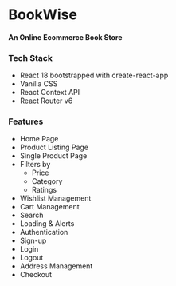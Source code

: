 # BookWise

#### An Online Ecommerce Book Store

### Tech Stack

- React 18 bootstrapped with create-react-app
- Vanilla CSS
- React Context API
- React Router v6

### Features

- Home Page
- Product Listing Page
- Single Product Page
- Filters by
  - Price
  - Category
  - Ratings
- Wishlist Management
- Cart Management
- Search
- Loading & Alerts
- Authentication
- Sign-up
- Login
- Logout
- Address Management
- Checkout
